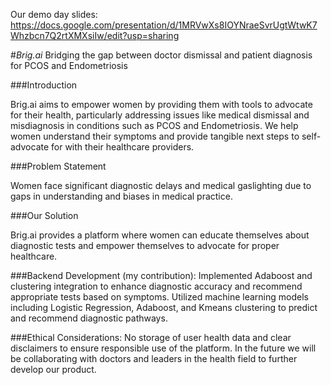 Our demo day slides: https://docs.google.com/presentation/d/1MRVwXs8IOYNraeSvrUgtWtwK7Whzbcn7Q2rtXMXsiIw/edit?usp=sharing

#*Brig.ai*
Bridging the gap between doctor dismissal and patient diagnosis for PCOS and Endometriosis

###Introduction

Brig.ai aims to empower women by providing them with tools to advocate for their health, particularly addressing issues like medical dismissal and misdiagnosis in conditions such as PCOS and Endometriosis. We help women understand their symptoms and provide tangible next steps to self-advocate for with their healthcare providers.

###Problem Statement

Women face significant diagnostic delays and medical gaslighting due to gaps in understanding and biases in medical practice.

###Our Solution

Brig.ai provides a platform where women can educate themselves about diagnostic tests and empower themselves to advocate for proper healthcare.

###Backend Development (my contribution): Implemented Adaboost and clustering integration to enhance diagnostic accuracy and recommend appropriate tests based on symptoms. Utilized machine learning models including Logistic Regression, Adaboost, and Kmeans clustering to predict and recommend diagnostic pathways.

###Ethical Considerations: No storage of user health data and clear disclaimers to ensure responsible use of the platform. In the future we will be collaborating with doctors and leaders in the health field to further develop our product.
